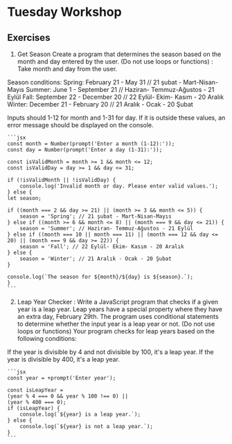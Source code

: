 <h1>Tuesday Workshop</h1>
<h2>Exercises</h2>

1. Get Season
   Create a program that determines the season based on the month and day entered by the user. (Do not use loops or functions) :
   Take month and day from the user.

Season conditions:
Spring: February 21 - May 31 // 21 şubat - Mart-Nisan-Mayıs
Summer: June 1 - September 21 // Haziran- Temmuz-Ağustos - 21 Eylül
Fall: September 22 - December 20 // 22 Eylül- Ekim- Kasım - 20 Aralık
Winter: December 21 - February 20 // 21 Aralık - Ocak - 20 Şubat

Inputs should 1-12 for month and 1-31 for day. If it is outside these values, an error message should be displayed on the console.

    ```jsx
    const month = Number(prompt('Enter a month (1-12):'));
    const day = Number(prompt('Enter a day (1-31):'));

    const isValidMonth = month >= 1 && month <= 12;
    const isValidDay = day >= 1 && day <= 31;

    if (!isValidMonth || !isValidDay) {
        console.log('Invalid month or day. Please enter valid values.');
    } else {
    let season;

    if ((month === 2 && day >= 21) || (month >= 3 && month <= 5)) {
        season = 'Spring'; // 21 şubat - Mart-Nisan-Mayıs
    } else if ((month >= 6 && month <= 8) || (month === 9 && day <= 21)) {
        season = 'Summer'; // Haziran- Temmuz-Ağustos - 21 Eylül
    } else if ((month === 10 || month === 11) || (month === 12 && day <= 20) || (month === 9 && day >= 22)) {
        season = 'Fall'; // 22 Eylül- Ekim- Kasım - 20 Aralık
    } else {
        season = 'Winter'; // 21 Aralık - Ocak - 20 Şubat
    }

    console.log(`The season for ${month}/${day} is ${season}.`);
    }
    ```

2. Leap Year Checker :
Write a JavaScript program that checks if a given year is a leap year. Leap years have a special property where they have an extra day, February 29th. The program uses conditional statements to determine whether the input year is a leap year or not. (Do not use loops or functions)
Your program checks for leap years based on the following conditions:

If the year is divisible by 4 and not divisible by 100, it's a leap year.
If the year is divisible by 400, it's a leap year.

    ```jsx
    const year = +prompt('Enter year');

    const isLeapYear =
    (year % 4 === 0 && year % 100 !== 0) ||
    (year % 400 === 0);
    if (isLeapYear) {
        console.log(`${year} is a leap year.`);
    } else {
        console.log(`${year} is not a leap year.`);
    }
    ```
